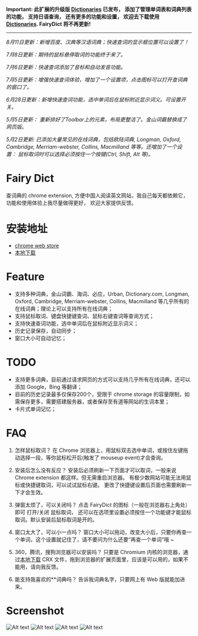 **Important: 此扩展的升级版 [Dictionaries](github.com/revir/dictionaries) 已发布， 添加了管理单词表和词典列表的功能， 支持日语查询， 还有更多的功能和设置， 欢迎去下载使用 [Dictionaries](github.com/revir/dictionaries). FairyDict 将不再更新!**

----

*8月11日更新：新增百度、汉典等汉语词典；快速查词的显示框位置可以设置了！*

*7月8日更新：期待的鼠标悬停取词的功能终于来了。*

*7月6日更新：快速查词添加了音标和自动发音功能。*

*7月5日更新：增强快速查词体验，增加了一个设置项，点击图标可以打开查词典的窗口了。*

*6月28日更新：新增快速查词功能，选中单词后在鼠标附近显示词义。可设置开关。*

*5月5日更新： 重新排好了Toolbar上的元素，布局更整洁了。金山词霸替换成了网页版。*

*5月2日更新: 已添加大量常见的在线词典，包括欧陆词典, Longman, Oxford, Cambridge, Merriam-webster, Collins, Macmilland 等等。还增加了一个设置： 鼠标取词时可以选择必须按住一个按键(Ctrl, Shift, Alt 等)。*


# Fairy Dict

查词典的 chrome extension, 方便中国人阅读英文网站，我自己每天都依赖它，功能和使用体验上我尽量做得更好， 欢迎大家提供反馈。

# 安装地址

* [chrome web store](https://chrome.google.com/webstore/detail/fairydict/gpdpcfgfmgkmljmhhnedefdaadgehaah)
* [本地下载](https://github.com/revir/FairyDict/raw/master/build/fairy-dict.crx)

# Feature

* 支持多种词典，金山词霸、海词、必应，Urban, Dictionary.com, Longman, Oxford, Cambridge, Merriam-webster, Collins, Macmilland 等几乎所有的在线词典；理论上可以支持所有在线词典；
* 支持鼠标取词、键盘快捷键查词、鼠标右键查词等查询方式；
* 支持快速查词功能，选中单词后在鼠标附近显示词义；
* 历史记录保存，自动同步；
* 窗口大小可自动记忆；

# TODO

* 支持更多词典，目前通过请求网页的方式可以支持几乎所有在线词典，还可以添加 Google，Bing 等翻译；
* 目前的历史记录最多仅保存200个，受限于 chrome storage 的容量限制，如需保存更多，需要搭建服务器，或者保存至有道等网站的生词本里；
* 卡片式单词记忆；

# FAQ

1. 怎样鼠标取词？
在 Chrome 浏览器上，用鼠标双击选中单词，或按住左键拖动选择一段，等你鼠标松开后(触发了 mouseup event)才会查询。

2. 安装后怎么没有反应？
安装后必须刷新一下页面才可以取词，一般来说 Chrome extension 都这样。但无需重启浏览器。
有极少数网站可能无法用鼠标或快捷键取词，可以试试鼠标右键。
更改了快捷键设置后页面也需要刷新一下才会生效。

3. 弹窗太烦了，可以关闭吗？
点击 FairyDict 的图标（一般在浏览器右上角处）即可 打开/关闭 鼠标取词， 还可以在选项里设置必须按住一个功能键才能鼠标取词。默认安装后鼠标取词是开的。

4. 窗口太大了，可以小一点吗？
窗口大小可以拖动，改变大小后，只要你再查一个单词，这个设置就记住了，请不要问为什么还要“再查一个单词”哦 ~

5. 360，腾讯，搜狗浏览器可以安装吗？
只要是 Chromium 内核的浏览器，通过[本地下载](https://github.com/revir/FairyDict/raw/master/build/fairy-dict.crx) CRX 文件，拖到浏览器的扩展页面里，应该是可以用的，如果不能用，请向我反馈。

6. 能支持我喜欢的**词典吗？
告诉我词典名字，只要网上有 Web 版就能加进来。


# Screenshot
![Alt text](https://github.com/revir/FairyDict/raw/master/readme_images/5.png)
![Alt text](https://github.com/revir/FairyDict/raw/master/readme_images/4.png)
![Alt text](https://github.com/revir/FairyDict/raw/master/readme_images/3.png)
![Alt text](https://github.com/revir/FairyDict/raw/master/readme_images/2.png)

